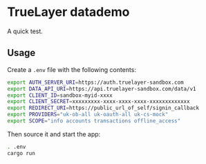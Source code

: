# TrueLayer datademo
A quick test.

## Usage

Create a `.env` file with the following contents:

```sh
export AUTH_SERVER_URI=https://auth.truelayer-sandbox.com
export DATA_API_URI=https://api.truelayer-sandbox.com/data/v1
export CLIENT_ID=sandbox-myid-xxxx
export CLIENT_SECRET=xxxxxxxxx-xxxx-xxxx-xxxx-xxxxxxxxxxxxx
export REDIRECT_URI=https://public_url_of_self/signin_callback
export PROVIDERS="uk-ob-all uk-oauth-all uk-cs-mock"
export SCOPE="info accounts transactions offline_access"

```

Then source it and start the app:

```sh
. .env
cargo run
```
